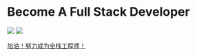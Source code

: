 # Become A Full Stack Developer

![](https://img.shields.io/badge/version-v0.1.0-green.svg) ![](https://img.shields.io/badge/author-GuoYaohua-yellow.svg)

[加油！努力成为全栈工程师！](https://guo-yaohua.github.io/become-a-full-stack-developer/#/)